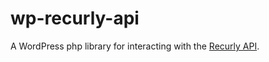 # wp-recurly-api
A WordPress php library for interacting with the [Recurly API](https://dev.recurly.com/docs).
